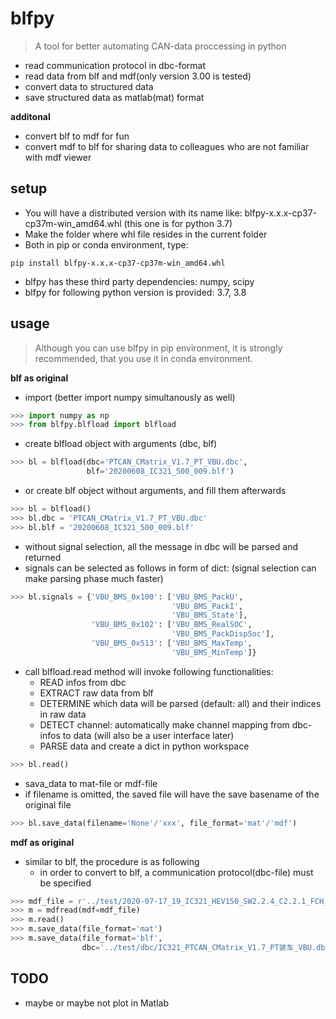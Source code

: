 # blfpy
> A tool for better automating CAN-data proccessing in python
- read communication protocol in dbc-format
- read data from blf and mdf(only version 3.00 is tested)
- convert data to structured data
- save structured data as matlab(mat) format

**additonal**
- convert blf to mdf for fun
- convert mdf to blf for sharing data to colleagues who are not familiar with mdf viewer

## setup
- You will have a distributed version with its name like: 
blfpy-x.x.x-cp37-cp37m-win_amd64.whl (this one is for python 3.7)
- Make the folder where whl file resides in the current folder
- Both in pip or conda environment, type:

```shell
pip install blfpy-x.x.x-cp37-cp37m-win_amd64.whl
```

- blfpy has these third party dependencies: numpy, scipy
- blfpy for following python version is provided: 3.7, 3.8


## usage
> Although you can use blfpy in pip environment, it is strongly recommended,
that you use it in conda environment.

**blf as original**

- import (better import numpy simultanously as well)
```python
>>> import numpy as np
>>> from blfpy.blfload import blfload
```

- create blfload object with arguments (dbc, blf)
```python
>>> bl = blfload(dbc='PTCAN_CMatrix_V1.7_PT_VBU.dbc',
                 blf='20200608_IC321_500_009.blf')
```
- or create blf object without arguments, and fill them afterwards
```python
>>> bl = blfload()
>>> bl.dbc = 'PTCAN_CMatrix_V1.7_PT_VBU.dbc'
>>> bl.blf = '20200608_IC321_500_009.blf'
```
- without signal selection, all the message in dbc will be parsed and returned
- signals can be selected as follows in form of dict: 
(signal selection can make parsing phase much faster)

```python
>>> bl.signals = {'VBU_BMS_0x100': ['VBU_BMS_PackU',
                                    'VBU_BMS_PackI',
                                    'VBU_BMS_State'],
                  'VBU_BMS_0x102': ['VBU_BMS_RealSOC',
                                    'VBU_BMS_PackDispSoc'],
                  'VBU_BMS_0x513': ['VBU_BMS_MaxTemp',
                                    'VBU_BMS_MinTemp']}
```

- call blfload.read method will invoke following functionalities:
    - READ infos from dbc
    - EXTRACT raw data from blf
    - DETERMINE which data will be parsed (default: all) and their indices in raw data
    - DETECT channel: automatically make channel mapping from dbc-infos to data (will also be a user interface later)
    - PARSE data and create a dict in python workspace

```python
>>> bl.read()
```

- sava_data to mat-file or mdf-file
- if filename is omitted, the saved file will have the save basename of the original file
```python
>>> bl.save_data(filename='None'/'xxx', file_format='mat'/'mdf')
```

**mdf as original**

- similar to blf, the procedure is as following
    - in order to convert to blf, a communication protocol(dbc-file) must be specified
```python
>>> mdf_file = r'../test/2020-07-17_19_IC321_HEV150_SW2.2.4_C2.2.1_FCH_NoreqI_01.dat'
>>> m = mdfread(mdf=mdf_file)
>>> m.read()
>>> m.save_data(file_format='mat')
>>> m.save_data(file_format='blf',
                dbc='../test/dbc/IC321_PTCAN_CMatrix_V1.7_PT装车_VBU.dbc')
```


## TODO
- maybe or maybe not plot in Matlab

